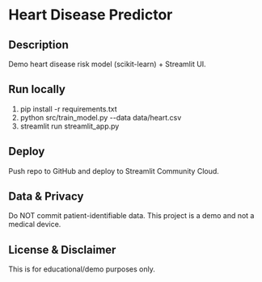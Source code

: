 # Heart Disease Predictor

## Description
Demo heart disease risk model (scikit-learn) + Streamlit UI.

## Run locally
1. pip install -r requirements.txt
2. python src/train_model.py --data data/heart.csv
3. streamlit run streamlit_app.py

## Deploy
Push repo to GitHub and deploy to Streamlit Community Cloud.

## Data & Privacy
Do NOT commit patient-identifiable data. This project is a demo and not a medical device.

## License & Disclaimer
This is for educational/demo purposes only.

